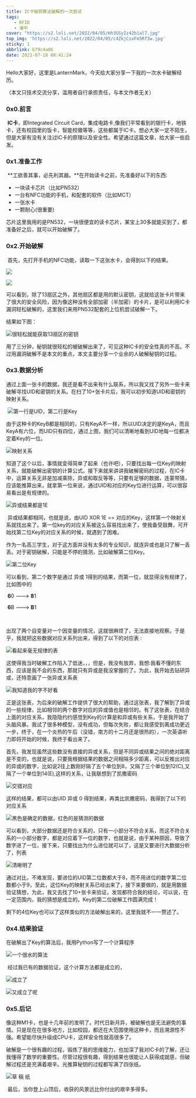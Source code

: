 ```yaml
---
title: IC卡秘钥算法破解的一次尝试
tags: 
   - RFID
   - 浦中
cover: "https://s2.loli.net/2022/04/05/Hh3GSyIz42b1al7.jpg"
top_img: 'https://s2.loli.net/2022/04/05/c4ZkjCsxFm5Rf3w.jpg'
sticky: 1
abbrlink: b79c4a06
date: 2021-07-18 08:41:24
---
```


Hello大家好，这里是LanternMark，今天给大家分享一下我的一次水卡破解经历。

（本文只技术交流分享，滥用者自行承担责任，与本文作者无关）



### 0x0.前言

​	**IC卡**，即Integrated Circuit Card，集成电路卡,像我们平常看到的银行卡，地铁卡，还有校园里的饭卡，智能校徽等等，这些都属于IC卡。想必大家一定不陌生，但是大家有没有关注过IC卡的原理以及安全性。希望通过这篇文章，给大家一些启发。



### 0x1.准备工作

​	**工欲善其事，必先利其器。**在开始读卡之前，先准备好以下的东西:

-  一块读卡芯片（比如PN532）
- 一台有NFC功能的手机，和配套的软件（比如MCT）
- 一张水卡
- 一颗耐心(很重要)

​    芯片这里我用的是PN532，一块很便宜的读卡芯片，某宝上30多就能买到了，都准备好之后，就可以开始破解了。



### 0x2.开始破解

​	首先，先打开手机的NFC功能，读取一下这张水卡，会得到以下的结果。

![](https://s2.loli.net/2022/01/19/n2aFzDm46Icd7A1.jpg)

![](https://s2.loli.net/2022/01/19/khfsmgKjar8ivtO.jpg)

​	可以看到，除了13扇区之外，其他扇区都是用的默认密钥，这就给这张卡片带来了很大的安全风险，因为像这种没有全部加密（半加密）的卡片，是可以利用IC卡漏洞轻松破解的，这里我们来用PN532配套的上位机尝试破解一下。



结果如下图：

![很轻松就能获取13扇区的密钥](https://s2.loli.net/2022/01/19/TvoRFf3WdtHALGi.jpg)

用了三分钟，秘钥就很轻松的被破解出来了，可见这种IC卡的安全性真的不高。不过用漏洞破解不是本文的重点，本文主要分享一个业余的人破解秘钥的过程。

### 0x3.数据分析

​	通过上面一张卡的数据，我还是看不出来有什么联系，所以我又找了另外一些卡来破解寻找UID和密钥的关系。在扫了10+张卡片后，我可以初步知道UID和密钥的映射关系。

​				                     ![第一行是UID，第二行是Key](https://s2.loli.net/2022/01/19/GBC5kYt2LOnSDfy.jpg)	

​	由于这种卡的KeyB都是相同的，只有KeyA不一样，所以UID决定的是KeyA，而且KeyA有六位，而UID只有四位，通过上图，我们可以清晰地看到UID地每一位都决定着Key的一位。

![映射关系](https://s2.loli.net/2022/01/19/QYRqbiGvDIgFAzZ.jpg)

​	知道了这个以后，事情就变得简单了起来（也许吧），只要找出每一位Key的映射关系，就能破解出密钥的计算公式。接下来就来讲讲我破解密码的过程，在IC卡中，运算关系无非是加减乘除，异或和取反等等，只要有足够的数据，连蒙带猜，应该能推算出来，就拿第一位来说，通过UID和对应的Key位进行运算，可以很容易看出是有规律的。

![异或结果都是1E](https://s2.loli.net/2022/01/19/KXEyUcPTxn8sbfa.jpg)



​	异或结果都相同，也就是说，由UID XOR 1E == 对应的Key，这样第一个映射关系就找出来了。第一位key的对应关系被这么容易找出来了，使我备受鼓舞，可开始找第二位Key的对应关系的时候，就遇到了困难。



作为一名高三学生，对于这方面并没有太多的专业知识，就连异或也是只了解一丢丢。对于密钥破解，只能是不停的猜测，比如破解第二位Key。

![第二位Key](https://s2.loli.net/2022/01/19/Ak9jmKyC73R264N.jpg)

可以看到，第二个数字是通过 异或 1得到的结果，而第一位，就显得没有规律了，比如图中的

​								**6**0  --->  **8**1    

​								**6**B  --->  **B**1 

​    				

​	出现了两个自变量对一个因变量的情况，这就很麻烦了，无法直接地观察。于是乎，我就把这些数据对应关系列出来，得到了以下的对应表 :

![看起来毫无规律的表](https://s2.loli.net/2022/01/19/6Alh7bOcfsjWQ92.jpg)

   这使得我当时破解工作陷入了低迷，，，但是，我没有放弃，我想:我看不懂的东西，应该是我不会的东西，那就只有异或是我没掌握的了。为此，我开始去钻研异或，还特意画了一张异或关系表

![我知道我的字不好看](https://s2.loli.net/2022/01/19/ts36yeqkB8mpd25.jpg)

正是这张表，为后来的破解工作提供了很大的帮助，通过这张表，我了解到了异或的一些规律，比如相邻的两个数字对应的异或值也是相邻的。有了这张表，在结合上面的对应关系，我隐隐约约感觉到Key的计算是和异或有些关系，于是我开始了头脑风暴。我试了很多种模型，没有成功，但每次失败，都让我感受到离成功更近一步，终于，在一个炎热的午后（没错，南方的十二月还是很热的），一次英语听力即将开始的时候，我终于看出来了。

​	首先，我发现虽然这些数没有直接的异或关系，但是不同异或结果之间的绝对距离是不变的，也就是说，只要我根据结果的数据之间相隔多少距离，可以反推出对应的异或的数字，比如说2往上数刚好隔了五个单位到8，又隔了三个单位到12(C),又隔了一个单位到14(E),这样的关系，让我联想到了凯撒密码

![交错对应](https://s2.loli.net/2022/01/19/GNdn9rjCvTIgxRW.jpg)

 这样的结果，都可以由UID 异或 0 得到结果，再类比凯撒密码，我得到了以下的对应关系

![黑色是确定的数据，红色的是猜测的数据](https://s2.loli.net/2022/01/19/DE8BtK7YLrS5ATm.jpg)

   可以看到，大部分数据还是符合关系的，只有一小部分不符合关系，而这不符合关系的一小部分数字，都是对应着下一位的数字，也就是说，由于某种原因，导致了数字进了一位，接下来，只要找出为什么进位就可以了，这是又要进行大数据分析了，列表 

![清晰明了](https://s2.loli.net/2022/01/19/Li6ElRksVvf2Ku3.jpg)

​	通过对比，不难发现，要进位的UID第二位数都大于8，而不用进位的数字第二位数都小于9，至此，这位Key的映射关系已经出来了，接下来要做的，就是用数据验证猜想，为此，我又去找了10+张卡来验证，发现都符合我的结论，可以说，在一定范围内，我的猜想是成立的。Key的第二位破解工作圆满完成！

​	剩下的4位Key也可以了这样类似的方法破解出来的，这里我就不一一赘述了。

### 0x4.结果验证 

在破解出了Key的算法后，我用Python写了一个计算程序

![一个很水的算法](https://s2.loli.net/2022/01/19/HSOaPB3QgME98Rk.jpg)



​	经过我已有的数据验证，这个计算方法都是成立的，

![成立了](https://s2.loli.net/2022/01/19/IOJvc9HzT1UglEx.jpg)

![又成立了呢](https://s2.loli.net/2022/01/19/6oJqKDEGntBVRTO.jpg)



### 0x5.后记

​	像这种M1卡，也是十几年前的发明了。时代日新月异，被破解也是无法避免的事情。只是现在在很多地方，比如校园，都还在大范围使用这种卡，而且溯源性不强。希望能尽快升级成CPU卡，这样安全性就高很多了。



​	破解是一个很有趣的过程，锻炼了我的思维能力，也加深了我对IC卡的了解，还让我懂得了数学的重要性。尽管过程很有趣，得到结果也很能让人获得成就感，但破解过程还是充满着艰辛。光推算秘钥的过程都写满了四张纸。

![草 稿 纸](https://s2.loli.net/2022/01/19/7EFxRbnTjsSzY8g.jpg)



​	最后，当你登上山顶后，收获的风景远比你付出的艰辛多得多。
